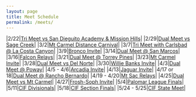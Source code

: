 ```yaml
---
layout: page
title: Meet Schedule
permalink: /meets/
---
```


|2/22|[Tri Meet vs San Dieguito Academy & Mission Hills]({{site.baseurl}}//2024/SDA_MH)|
|2/29|[Dual Meet vs Sage Creek]({{site.baseurl}}//2024/SC)|
|3/2|[Mt Carmel Distance Carnival]({{site.baseurl}}//2024/MCDC)|
|3/7|[Tri Meet with Carlsbad @ La Costa Canyon]({{site.baseurl}}//2024/CB_LCC)|
|3/9|[Bronco Invite]({{site.baseurl}}//2024/BI)|
|3/14|[Dual Meet @ San Marcos]({{site.baseurl}}//2024/SM)|
|3/16|[Falcon Relays]({{site.baseurl}}//2024/FR)|
|3/21|[Dual Meet @ Torrey Pines]({{site.baseurl}}//2024/TP)|
|3/23|[Mt Carmel Invite]({{site.baseurl}}//2024/MCI)|
|3/28|[Dual Meet vs Del Norte]({{site.baseurl}}//2024/DN)|
|3/30|[Willie Banks Invite]({{site.baseurl}}//2024/WBI)|
|4/3|[Dual Meet @ Poway]({{site.baseurl}}//2024/PO)|
|4/5 - 4/6|[Arcadia Invite]({{site.baseurl}}//2024/AI)|
|4/13|[Jaguar Invite]({{site.baseurl}}//2024/JI)|
|4/17 or 18|[Dual Meet @ Rancho Bernardo]({{site.baseurl}}//2024/RB)|
|4/19 - 4/20|[Mt Sac Relays]({{site.baseurl}}//2024/MSR)|
|4/25|[Dual Meet vs Mt Carmel]({{site.baseurl}}//2024/MC)|
|4/27|[Frosh-Soph Invite]({{site.baseurl}}//2024/FS)|
|5/4|[Palomar League Finals]({{site.baseurl}}//2024/PLF)|
|5/11|[CIF Divisionals]({{site.baseurl}}//2024/CIFD)|
|5/18|[CIF Section Finals]({{site.baseurl}}//2024/CIFF)|
|5/24 - 5/25|[CIF State Meet]({{site.baseurl}}//2024/CIFS)|